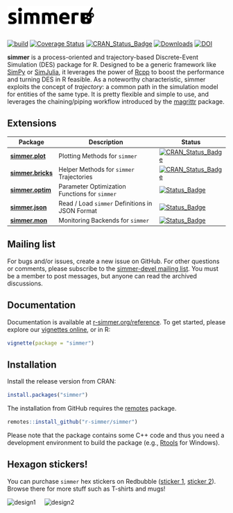 # <img src="https://raw.githubusercontent.com/r-simmer/r-simmer.github.io/master/images/simmer-logo.png" alt="simmer" width="200" />

[![build](https://github.com/r-simmer/simmer/actions/workflows/build.yml/badge.svg)](https://github.com/r-simmer/simmer/actions/workflows/build.yml)
[![Coverage Status](https://codecov.io/gh/r-simmer/simmer/branch/master/graph/badge.svg)](https://app.codecov.io/gh/r-simmer/simmer)
[![CRAN\_Status\_Badge](https://www.r-pkg.org/badges/version/simmer)](https://cran.r-project.org/package=simmer)
[![Downloads](https://cranlogs.r-pkg.org/badges/simmer)](https://cran.r-project.org/package=simmer)
[![DOI](https://img.shields.io/badge/doi-10.18637/jss.v090.i02-informational.svg)](https://doi.org/10.18637/jss.v090.i02)

**simmer** is a process-oriented and trajectory-based Discrete-Event Simulation (DES) package for R. Designed to be a generic framework like [SimPy](https://simpy.readthedocs.io/) or [SimJulia](https://simjuliajl.readthedocs.io/), it leverages the power of [Rcpp](https://www.rcpp.org/) to boost the performance and turning DES in R feasible. As a noteworthy characteristic, simmer exploits the concept of _trajectory_: a common path in the simulation model for entities of the same type. It is pretty flexible and simple to use, and leverages the chaining/piping workflow introduced by the [magrittr](https://github.com/tidyverse/magrittr) package.

## Extensions

Package          | Description                                     | Status
---------------- | ----------------------------------------------- | ------------------
[**simmer.plot**](https://r-simmer.org/extensions/plot)  |  Plotting Methods for `simmer` | [![CRAN\_Status\_Badge](https://www.r-pkg.org/badges/version/simmer.plot)](https://cran.r-project.org/package=simmer.plot)
[**simmer.bricks**](https://r-simmer.org/extensions/bricks)  |  Helper Methods for `simmer` Trajectories | [![CRAN\_Status\_Badge](https://www.r-pkg.org/badges/version/simmer.bricks)](https://cran.r-project.org/package=simmer.bricks)
[**simmer.optim**](https://github.com/r-simmer/simmer.optim) | Parameter Optimization Functions for `simmer` | [![Status\_Badge](https://img.shields.io/badge/lifecycle-dormant-blue.svg)](https://lifecycle.r-lib.org/articles/stages.html)
[**simmer.json**](https://github.com/r-simmer/simmer.json)  | Read / Load `simmer` Definitions in JSON Format | [![Status\_Badge](https://img.shields.io/badge/lifecycle-dormant-blue.svg)](https://lifecycle.r-lib.org/articles/stages.html)
[**simmer.mon**](https://github.com/r-simmer/simmer.mon)  | Monitoring Backends for `simmer` | [![Status\_Badge](https://img.shields.io/badge/lifecycle-experimental-orange.svg)](https://lifecycle.r-lib.org/articles/stages.html)

## Mailing list

For bugs and/or issues, create a new issue on GitHub. For other questions or comments, please subscribe to the [simmer-devel mailing list](https://groups.google.com/forum/#!forum/simmer-devel). You must be a member to post messages, but anyone can read the archived discussions.

## Documentation

Documentation is available at [r-simmer.org/reference](https://r-simmer.org/reference). To get started, please explore our [vignettes online](https://r-simmer.org/articles/), or in R:

``` r
vignette(package = "simmer")
```

## Installation

Install the release version from CRAN:

``` r
install.packages("simmer")
```

The installation from GitHub requires the [remotes](https://cran.r-project.org/package=remotes) package.

``` r
remotes::install_github("r-simmer/simmer")
```

Please note that the package contains some C++ code and thus you need a development environment to build the package (e.g., [Rtools](https://cran.r-project.org/bin/windows/Rtools/) for Windows).

## Hexagon stickers!

You can purchase `simmer` hex stickers on Redbubble ([sticker 1](https://www.redbubble.com/i/sticker/simmer-DES-for-R-by-puratura/32157547.EJUG5), [sticker 2](https://www.redbubble.com/i/sticker/simmer-DES-for-R-by-puratura/32155608.EJUG5)). Browse there for more stuff such as T-shirts and mugs!

<img src="https://r-simmer.org/images/simmer-hex-01.svg" alt="design1" width="150" /><span style="margin:10px"></span><img src="https://r-simmer.org/images/simmer-hex-02.svg" alt="design2" width="150" />
